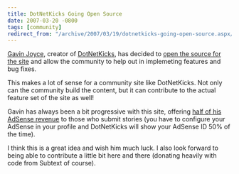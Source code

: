 ```yaml
---
title: DotNetKicks Going Open Source
date: 2007-03-20 -0800
tags: [community]
redirect_from: "/archive/2007/03/19/dotnetkicks-going-open-source.aspx/"
---
```


[Gavin Joyce](http://weblogs.asp.net/gavinjoyce/ "Gavin Joyce"), creator
of [DotNetKicks](http://dotnetkicks.com/ "DotNetKicks"), has decided to
[open the source for the
site](http://weblogs.asp.net/gavinjoyce/archive/2007/03/20/dotnetkicks-to-be-open-source.aspx "DotNetKicks To Be Open Sourced")
and allow the community to help out in implemeting features and bug
fixes.

This makes a lot of sense for a community site like DotNetKicks. Not
only can the community build the content, but it can contribute to the
actual feature set of the site as well!

Gavin has always been a bit progressive with this site, offering [half
of his AdSense
revenue](http://www.dotnetkicks.com/docs/earnmoney "Earn Advertising Revenue with DotNetKicks")
to those who submit stories (you have to configure your AdSense in your
profile and DotNetKicks will show your AdSense ID 50% of the time).

I think this is a great idea and wish him much luck. I also look forward
to being able to contribute a little bit here and there (donating
heavily with code from
Subtext of
course).

